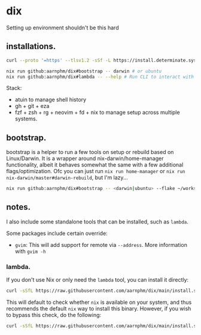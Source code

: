 # dix

Setting up environment shouldn't be this hard

## installations.

```bash
curl --proto '=https' --tlsv1.2 -sSf -L https://install.determinate.systems/nix | sh -s -- install

nix run github:aarnphm/dix#bootstrap -- darwin # or ubuntu
nix run github:aarnphm/dix#lambda -- --help # Run CLI to interact with Lambda Cloud
```

Stack:

- atuin to manage shell history
- gh + git + eza
- fzf + zsh + rg + neovim + fd + nix to manage setup across multiple systems.

## bootstrap.

bootstrap is a helper to run a few tools on setup or rebuild based on Linux/Darwin. It is a wrapper around nix-darwin/home-manager functionality, albeit it behaves somewhat the same with a few additional flags/optimization.
Ofc you can just run `nix run home-manager` or `nix run nix-darwin/master#darwin-rebuild`, but I'm lazy...

```bash
nix run github:aarnphm/dix#bootstrap -- <darwin|ubuntu> --flake ~/workspace/dix # or any flake uri
```

## notes.

I also include some standalone tools that can be installed, such as `lambda`.

Some packages include certain override:

- `gvim`: This will add support for remote via `--address`. More information with `gvim -h`

### lambda.

If you don't use Nix or only need the `lambda` tool, you can install it directly:

```bash
curl -sSfL https://raw.githubusercontent.com/aarnphm/dix/main/install.sh | bash
```

This will default to check whether `nix` is available on your system, and thus recommends the default `nix` way to install this binary.
However, if you wish to bypass this check, do the following:

```bash
curl -sSfL https://raw.githubusercontent.com/aarnphm/dix/main/install.sh | bash -s -- --force-install
```

